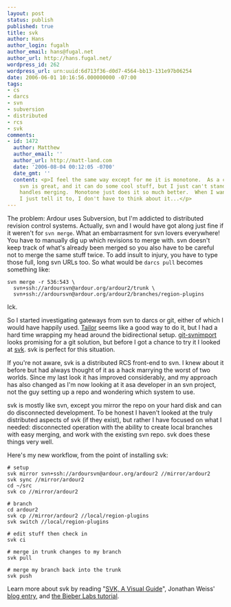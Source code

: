 ```yaml
---
layout: post
status: publish
published: true
title: svk
author: Hans
author_login: fugalh
author_email: hans@fugal.net
author_url: http://hans.fugal.net/
wordpress_id: 262
wordpress_url: urn:uuid:6d713f36-d0d7-4564-bb13-131e97b06254
date: 2006-06-01 10:16:56.000000000 -07:00
tags:
- cs
- darcs
- svn
- subversion
- distributed
- rcs
- svk
comments:
- id: 1472
  author: Matthew
  author_email: ''
  author_url: http://matt-land.com
  date: '2006-08-04 00:12:05 -0700'
  date_gmt: ''
  content: <p>I feel the same way except for me it is monotone.  As a cvs replacement,
    svn is great, and it can do some cool stuff, but I just can't stand the way it
    handles merging.  Monotone just does it so much better.  When I want to merge,
    I just tell it to, I don't have to think about it...</p>
---
```

<p>The problem: Ardour uses Subversion, but I'm addicted to distributed revision
control systems. Actually, svn and I would have got along just fine if it
weren't for <code>svn merge</code>. What an embarrasment for svn lovers everywhere! You
have to manually dig up which revisions to merge with. svn doesn't keep track
of what's already been merged so you also have to be careful not to merge the
same stuff twice. To add insult to injury, you have to type those full, long
svn URLs too. So what would be <code>darcs pull</code> becomes something like:</p>

<pre><code>svn merge -r 536:543 \
  svn+ssh://ardoursvn@ardour.org/ardour2/trunk \
  svn+ssh://ardoursvn@ardour.org/ardour2/branches/region-plugins
</code></pre>

<p>Ick.</p>

<p>So I started investigating gateways from svn to darcs or git, either of which I would have happily used. <a href="http://www.darcs.net/DarcsWiki/Tailor/VersionOne">Tailor</a> seems like a good way to do it, but I had a hard time wrapping my head around the bidirectional setup. <a href="http://www.kernel.org/pub/software/scm/git/docs/git-svnimport.html">git-svnimport</a> looks promising for a git solution, but before I got a chance to try it I looked at <a href="http://svk.elixus.org/">svk</a>. svk is perfect for this situation.</p>

<p>If you're not aware, svk is a distributed RCS front-end to svn. I knew about it
before but had always thought of it as a hack marrying the worst of two worlds.
Since my last look it has improved considerably, and my approach has also
changed as I'm now looking at it asa developer in an svn project, not the guy
setting up a repo and wondering which system to use.</p>

<p>svk is mostly like svn, except you mirror the repo on your hard disk and can do
disconnected development. To be honest I haven't looked at the truly
distributed aspects of svk (if they exist), but rather I have focused on what I
needed: disconnected operation with the ability to create local branches with
easy merging, and work with the existing svn repo. svk does these things very
well. </p>

<p>Here's my new workflow, from the point of installing svk:</p>

<pre><code># setup
svk mirror svn+ssh://ardoursvn@ardour.org/ardour2 //mirror/ardour2
svk sync //mirror/ardour2
cd ~/src
svk co //mirror/ardour2

# branch
cd ardour2
svk cp //mirror/ardour2 //local/region-plugins
svk switch //local/region-plugins

# edit stuff then check in
svk ci

# merge in trunk changes to my branch
svk pull

# merge my branch back into the trunk
svk push
</code></pre>

<p>Learn more about svk by reading "<a href="http://pickscrape.woobling.org/svk-visual-guide.pdf">SVK, A Visual Guide</a>", Jonathan Weiss' <a href="http://blog.innerewut.de/articles/2005/05/24/decentralized-version-control-with-svk">blog entry</a>, and <a href="http://www.bieberlabs.com/wordpress/svk-tutorials/">the Bieber Labs tutorial</a>.</p>
